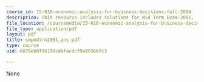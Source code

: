 ```yaml
---
course_id: 15-010-economic-analysis-for-business-decisions-fall-2004
description: This resource includes solutions for Mid Term Exam-2001.
file_location: /coursemedia/15-010-economic-analysis-for-business-decisions-fall-2004/6870eb0f36198cd6facdcf9a80366fc3_smpmdtrm2001_ans.pdf
file_type: application/pdf
layout: pdf
title: smpmdtrm2001_ans.pdf
type: course
uid: 6870eb0f36198cd6facdcf9a80366fc3

---
```

None